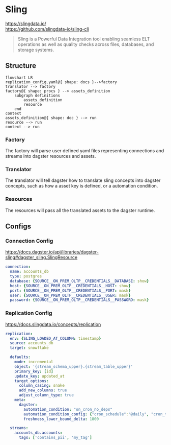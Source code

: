 # Sling
https://slingdata.io/
<br>https://github.com/slingdata-io/sling-cli
> Sling is a Powerful Data Integration tool enabling seamless ELT operations as well as quality checks across files, databases, and storage systems.

## Structure
``` mermaid
flowchart LR
replication_config.yaml@{ shape: docs }-->factory
translator --> factory
factory@{ shape: procs } --> assets_definition
    subgraph definitions
        assets_definition
        resource
    end
context
assets_definition@{ shape: doc } --> run
resource --> run
context --> run
```

### Factory
The factory will parse user defined yaml files representing connections and streams into dagster resources and assets.

### Translator
The translator will tell dagster how to translate sling concepts into dagster concepts, such as how a asset key is defined, or a automation condition.

### Resources
The resources will pass all the translated assets to the dagster runtime.

## Configs

### Connection Config
https://docs.dagster.io/api/libraries/dagster-sling#dagster_sling.SlingResource

``` yaml
connection:
  name: accounts_db
  type: postgres
  database: {SOURCE__ON_PREM_OLTP__CREDENTIALS__DATABASE: show}
  host: {SOURCE__ON_PREM_OLTP__CREDENTIALS__HOST: show}
  port: {SOURCE__ON_PREM_OLTP__CREDENTIALS__PORT: mask}
  user: {SOURCE__ON_PREM_OLTP__CREDENTIALS__USER: mask}
  password: {SOURCE__ON_PREM_OLTP__CREDENTIALS__PASSWORD: mask}
```

### Replication Config
https://docs.slingdata.io/concepts/replication
``` yaml
replication:
  env: {SLING_LOADED_AT_COLUMN: timestamp}
  source: accounts_db
  target: snowflake

  defaults:
    mode: incremental
    object: '{stream_schema_upper}.{stream_table_upper}'
    primary_key: [id]
    update_key: updated_at
    target_options:
      column_casing: snake
      add_new_columns: true
      adjust_column_type: true
    meta:
      dagster:
        automation_condition: "on_cron_no_deps"
        automation_condition_config: {"cron_schedule":"@daily", "cron_timezone":"utc"}
        freshness_lower_bound_delta: 1800

  streams:
    accounts_db.accounts:
      tags: ['contains_pii', 'my_tag']

```